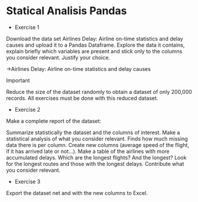 # Statical Analisis Pandas

- Exercise 1
  
Download the data set Airlines Delay: Airline on-time statistics and delay causes and upload it to a Pandas Dataframe. Explore the data it contains, explain briefly which variables are present and stick only to the columns you consider relevant. Justify your choice.

->Airlines Delay: Airline on-time statistics and delay causes

 Important

Reduce the size of the dataset randomly to obtain a dataset of only 200,000 records. All exercises must be done with this reduced dataset.



- Exercise 2
  
Make a complete report of the dataset:

Summarize statistically the dataset and the columns of interest. Make a statistical analysis of what you consider relevant.
Finds how much missing data there is per column.
Create new columns (average speed of the flight, if it has arrived late or not...).
Make a table of the airlines with more accumulated delays.
Which are the longest flights? And the longest? Look for the longest routes and those with the longest delays.
Contribute what you consider relevant.


- Exercise 3
  
Export the dataset net and with the new columns to Excel.
